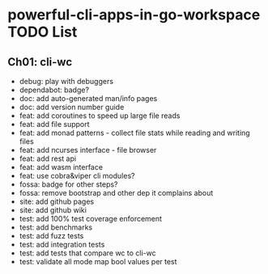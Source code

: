 # powerful-cli-apps-in-go-workspace TODO List

## Ch01: cli-wc

- debug: play with debuggers
- dependabot: badge?
- doc: add auto-generated man/info pages
- doc: add version number guide
- feat: add coroutines to speed up large file reads
- feat: add file support
- feat: add monad patterns - collect file stats while reading and writing files
- feat: add ncurses interface - file browser
- feat: add rest api
- feat: add wasm interface
- feat: use cobra&viper cli modules?
- fossa: badge for other steps?
- fossa: remove bootstrap and other dep it complains about
- site: add github pages
- site: add github wiki
- test: add 100% test coverage enforcement
- test: add benchmarks
- test: add fuzz tests
- test: add integration tests
- test: add tests that compare wc to cli-wc
- test: validate all mode map bool values per test
